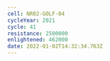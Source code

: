 ```yaml
---
cell: NR02-GOLF-04
cycleYear: 2021
cycle: 41
resistance: 2500000
enlightened: 462000
date: 2022-01-02T14:32:34.763Z
---
```

